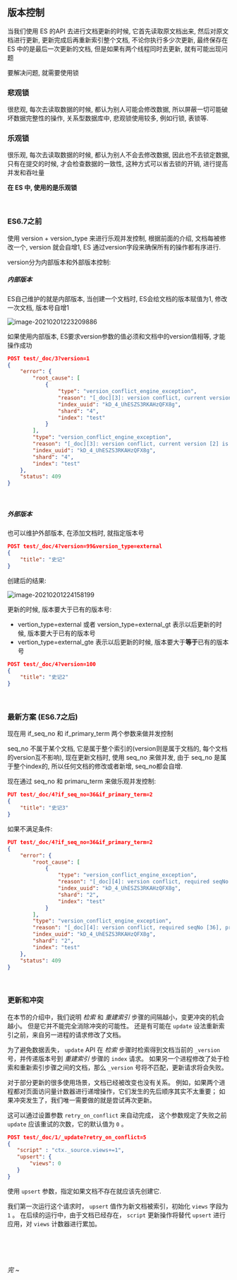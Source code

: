 ## 版本控制

当我们使用 ES 的API 去进行文档更新的时候, 它首先读取原文档出来, 然后对原文档进行更新, 更新完成后再重新索引整个文档, 不论你执行多少次更新, 最终保存在 ES 中的是最后一次更新的文档, 但是如果有两个线程同时去更新, 就有可能出现问题

要解决问题, 就需要使用锁

### 悲观锁

很悲观, 每次去读取数据的时候, 都认为别人可能会修改数据, 所以屏蔽一切可能破坏数据完整性的操作, 关系型数据库中, 悲观锁使用较多, 例如行锁, 表锁等.

### 乐观锁

很乐观, 每次去读取数据的时候, 都认为别人不会去修改数据, 因此也不去锁定数据, 只有在提交的时候, 才会检查数据的一致性, 这种方式可以省去锁的开销, 进行提高并发和吞吐量

**在 ES 中, 使用的是乐观锁**

<br>

### ES6.7之前

使用 version + version_type 来进行乐观并发控制, 根据前面的介绍, 文档每被修改一个, version 就会自增1, ES 通过version字段来确保所有的操作都有序进行.

version分为内部版本和外部版本控制: 

##### 内部版本

ES自己维护的就是内部版本, 当创建一个文档时, ES会给文档的版本赋值为1, 修改一次文档, 版本号自增1

![image-20210201223209886](/Users/kai/Documents/blog/ES/assess/image-20210201223209886.png)

如果使用内部版本, ES要求version参数的值必须和文档中的version值相等, 才能操作成功

```json
POST test/_doc/3?version=1
{
    "error": {
        "root_cause": [
            {
                "type": "version_conflict_engine_exception",
                "reason": "[_doc][3]: version conflict, current version [2] is different than the one provided [1]",
                "index_uuid": "kD_4_UhESZS3RKAHzQFX8g",
                "shard": "4",
                "index": "test"
            }
        ],
        "type": "version_conflict_engine_exception",
        "reason": "[_doc][3]: version conflict, current version [2] is different than the one provided [1]",
        "index_uuid": "kD_4_UhESZS3RKAHzQFX8g",
        "shard": "4",
        "index": "test"
    },
    "status": 409
}
```

<br>

##### 外部版本

也可以维护外部版本, 在添加文档时, 就指定版本号

```json
POST test/_doc/4?version=99&version_type=external
{
    "title": "史记"
}
```

创建后的结果:

![image-20210201224158199](/Users/kai/Documents/blog/ES/assess/image-20210201224158199.png)

更新的时候, 版本要大于已有的版本号:

- vertion_type=external 或者 version_type=external_gt 表示以后更新的时候, 版本要大于已有的版本号
- vertion_type=external_gte 表示以后更新的时候, 版本要大于**等于**已有的版本号

```json
POST test/_doc/4?version=100
{
    "title": "史记2"
}
```

<br>

### 最新方案 (ES6.7之后)

现在用 if_seq_no 和 if_primary_term 两个参数来做并发控制

seq_no 不属于某个文档, 它是属于整个索引的(version则是属于文档的, 每个文档的version互不影响), 现在更新文档时, 使用 seq_no 来做并发, 由于 seq_no 是属于整个index的, 所以任何文档的修改或者新增, seq_no都会自增.

现在通过 seq_no 和 primaru_term 来做乐观并发控制:

```json
PUT test/_doc/4?if_seq_no=36&if_primary_term=2
{
    "title": "史记3"
}
```

如果不满足条件: 

```json
PUT test/_doc/4?if_seq_no=36&if_primary_term=2
{
    "error": {
        "root_cause": [
            {
                "type": "version_conflict_engine_exception",
                "reason": "[_doc][4]: version conflict, required seqNo [36], primary term [2]. current document has seqNo [37] and primary term [2]",
                "index_uuid": "kD_4_UhESZS3RKAHzQFX8g",
                "shard": "2",
                "index": "test"
            }
        ],
        "type": "version_conflict_engine_exception",
        "reason": "[_doc][4]: version conflict, required seqNo [36], primary term [2]. current document has seqNo [37] and primary term [2]",
        "index_uuid": "kD_4_UhESZS3RKAHzQFX8g",
        "shard": "2",
        "index": "test"
    },
    "status": 409
}
```

<br>

### 更新和冲突

在本节的介绍中，我们说明 *检索* 和 *重建索引* 步骤的间隔越小，变更冲突的机会越小。 但是它并不能完全消除冲突的可能性。 还是有可能在 `update` 设法重新索引之前，来自另一进程的请求修改了文档。

为了避免数据丢失， `update` API 在 *检索* 步骤时检索得到文档当前的 `_version` 号，并传递版本号到 *重建索引* 步骤的 `index` 请求。 如果另一个进程修改了处于检索和重新索引步骤之间的文档，那么 `_version` 号将不匹配，更新请求将会失败。

对于部分更新的很多使用场景，文档已经被改变也没有关系。 例如，如果两个进程都对页面访问量计数器进行递增操作，它们发生的先后顺序其实不太重要； 如果冲突发生了，我们唯一需要做的就是尝试再次更新。

这可以通过设置参数 `retry_on_conflict` 来自动完成， 这个参数规定了失败之前 `update` 应该重试的次数，它的默认值为 `0` 。

```json
POST test/_doc/1/_update?retry_on_conflict=5 
{
   "script" : "ctx._source.views+=1",
   "upsert": {
       "views": 0
   }
}
```

使用 `upsert` 参数，指定如果文档不存在就应该先创建它.

我们第一次运行这个请求时， `upsert` 值作为新文档被索引，初始化 `views` 字段为 `1` 。 在后续的运行中，由于文档已经存在， `script` 更新操作将替代 `upsert` 进行应用，对 `views` 计数器进行累加。



<br><br><br> 



###### 完 ~























